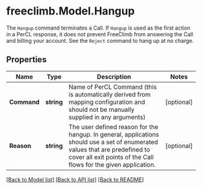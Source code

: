 # freeclimb.Model.Hangup

The `Hangup` command terminates a Call. If `Hangup` is used as the first action in a PerCL response, it does not prevent FreeClimb from answering the Call and billing your account. See the `Reject` command to hang up at no charge.
## Properties

Name | Type | Description | Notes
------------ | ------------- | ------------- | -------------
**Command** | **string** | Name of PerCL Command (this is automatically derived from mapping configuration and should not be manually supplied in any arguments) | [optional] 
**Reason** | **string** | The user defined reason for the hangup. In general, applications should use a set of enumerated values that are predefined to cover all exit points of the Call flows for the given application. | [optional] 

[[Back to Model list]](../README.md#documentation-for-models) [[Back to API list]](../README.md#documentation-for-api-endpoints) [[Back to README]](../README.md)

